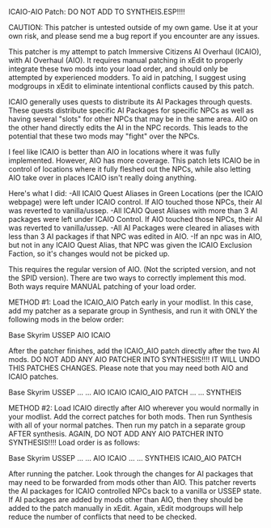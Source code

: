 ICAIO-AIO Patch: DO NOT ADD TO SYNTHEIS.ESP!!!!

CAUTION: This patcher is untested outside of my own game. Use it at your own risk, and please send me a bug report if you encounter are any issues.

This patcher is my attempt to patch Immersive Citizens AI Overhaul (ICAIO), with AI Overhaul (AIO). It requires manual patching in xEdit to properly integrate these two mods into your load order, and should only be attempted by experienced modders. To aid in patching, I suggest using modgroups in xEdit to eliminate intentional conflicts caused by this patch.

ICAIO generally uses quests to distribute its AI Packages through quests. These quests distribute specific AI Packages for specific NPCs as well as having several "slots" for other NPCs that may be in the same area. AIO on the other hand directly edits the AI in the NPC records. This leads to the potential that these two mods may "fight" over the NPCs.

I feel like ICAIO is better than AIO in locations where it was fully implemented. However, AIO has more coverage. This patch lets ICAIO be in control of locations where it fully fleshed out the NPCs, while also letting AIO take over in places ICAIO isn't really doing anything.

Here's what I did:
-All ICAIO Quest Aliases in Green Locations (per the ICAIO webpage) were left under ICAIO control. If AIO touched those NPCs, their AI was reverted to vanilla/ussep.
-All ICAIO Quest Aliases with more than 3 AI packages were left under ICAIO Control. If AIO touched those NPCs, their AI was reverted to vanilla/ussep.
-All AI Packages were cleared in aliases with less than 3 AI packages if that NPC was edited in AIO.
-If an npc was in AIO, but not in any ICAIO Quest Alias, that NPC was given the ICAIO Exclusion Faction, so it's changes would not be picked up.

This requires the regular version of AIO. (Not the scripted version, and not the SPID version). There are two ways to correctly implement this mod. Both ways require MANUAL patching of your load order.

METHOD #1: Load the ICAIO_AIO Patch early in your modlist. In this case, add my patcher as a separate group in Synthesis, and run it with ONLY the following mods in the below order:

Base Skyrim
USSEP
AIO
ICAIO

After the patcher finishes, add the ICAIO_AIO patch directly after the two AI mods. DO NOT ADD ANY AIO PATCHER INTO SYNTHESIS!!!! IT WILL UNDO THIS PATCHES CHANGES. Please note that you may need both AIO and ICAIO patches.

Base Skyrim
USSEP
...
...
AIO
ICAIO
ICAIO_AIO PATCH
...
...
SYNTHEIS


METHOD #2: Load ICAIO directly after AIO wherever you would normally in your modlist. Add the correct patches for both mods. Then run Synthesis with all of your normal patches. Then run my patch in a separate group AFTER synthesis. AGAIN, DO NOT ADD ANY AIO PATCHER INTO SYNTHESIS!!!! Load order is as follows:

Base Skyrim
USSEP
...
...
AIO
ICAIO
...
...
SYNTHEIS
ICAIO_AIO PATCH

After running the patcher. Look through the changes for AI packages that may need to be forwarded from mods other than AIO. This patcher reverts the AI packages for ICAIO controlled NPCs back to a vanilla or USSEP state. If AI packages are added by mods other than AIO, then they should be added to the patch manually in xEdit. Again, xEdit modgroups will help reduce the number of conflicts that need to be checked.
